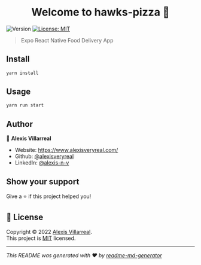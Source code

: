 <h1 align="center">Welcome to hawks-pizza 👋</h1>
<p>
  <img alt="Version" src="https://img.shields.io/badge/version-1.0.0-blue.svg?cacheSeconds=2592000" />
  <a href="#" target="_blank">
    <img alt="License: MIT" src="https://img.shields.io/badge/License-MIT-yellow.svg" />
  </a>
</p>

> Expo React Native Food Delivery App

## Install

```sh
yarn install
```

## Usage

```sh
yarn run start
```

## Author

👤 **Alexis Villarreal**

* Website: https://www.alexisveryreal.com/
* Github: [@alexisveryreal](https://github.com/alexisveryreal)
* LinkedIn: [@alexis-n-v](https://linkedin.com/in/alexis-n-v)

## Show your support

Give a ⭐️ if this project helped you!

## 📝 License

Copyright © 2022 [Alexis Villarreal](https://github.com/alexisveryreal).<br />
This project is [MIT](https://github.com/alexisveryreal/hawks-pizza/blob/main/LICENSE) licensed.

***
_This README was generated with ❤️ by [readme-md-generator](https://github.com/kefranabg/readme-md-generator)_
